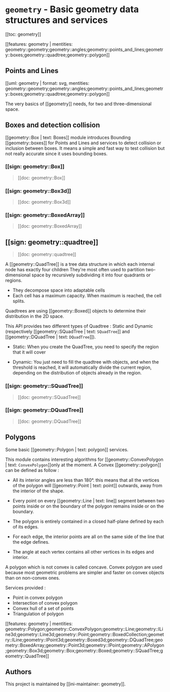 # `geometry` - Basic geometry data structures and services

[[toc: geometry]]

[[features: geometry | mentities: geometry::geometry;geometry::angles;geometry::points_and_lines;geometry::boxes;geometry::quadtree;geometry::polygon]]

## Points and Lines

[[uml: geometry | format: svg, mentities: geometry::geometry;geometry::angles;geometry::points_and_lines;geometry::boxes;geometry::quadtree;geometry::polygon]]

The very basics of [[geometry]] needs, for two and three-dimensional space.

## Boxes and detection collision

[[geometry::Box | text: Boxes]] module introduces Bounding [[geometry::boxes]] for Points and Lines and services to detect collision or inclusion between boxes.
It means a simple and fast way to test collision but not really accurate since it uses bounding boxes.

### [[sign: geometry::Box]]

> [[doc: geometry::Box]]

### [[sign: geometry::Box3d]]

> [[doc: geometry::Box3d]]

### [[sign: geometry::BoxedArray]]

> [[doc: geometry::BoxedArray]]

## [[sign: geometry::quadtree]]

> [[doc: geometry::quadtree]]

A [[geometry::QuadTree]] is a tree data structure in which each internal node has exactly four children
They're most often used to partition two-dimensional space by recursively subdividing
it into four quadrants or regions.

* They decompose space into adaptable cells
* Each cell has a maximum capacity. When maximum is reached, the cell splits.

Quadtrees are using [[geometry::Boxed]] objects to determine their distribution in the 2D space.

This API provides two different types of Quadtree : Static and Dynamic (respectively [[geometry::SQuadTree | text: `SQuadTree`]] and [[geometry::DQuadTree | text: `DQuadTree`]]).

* Static: When you create the QuadTree, you need to specify the region that it will cover

* Dynamic: You just need to fill the quadtree with objects, and when the threshold is reached,
  it will automatically divide the current region, depending on the distribution of objects already in the region.

### [[sign: geometry::SQuadTree]]

> [[doc: geometry::SQuadTree]]

### [[sign: geometry::DQuadTree]]

> [[doc: geometry::DQuadTree]]

## Polygons

Some basic [[geometry::Polygon | text: polygon]] services.

This module contains interesting algorithms for [[geometry::ConvexPolygon | text: `ConvexPolygon`]]only at the moment. A Convex [[geometry::polygon]] can be defined as follow :

* All its interior angles are less than 180°. this means that all the vertices of the polygon
  will [[geometry::Point | text: point]] outwards, away from the interior of the shape.

* Every point on every [[geometry::Line | text: line]] segment between two points inside or on the boundary of the polygon
  remains inside or on the boundary.

* The polygon is entirely contained in a closed half-plane defined by each of its edges.

* For each edge, the interior points are all on the same side of the line that the edge defines.

* The angle at each vertex contains all other vertices in its edges and interior.

A polygon which is not convex is called concave. Convex polygon are used because most
geometric problems are simpler and faster on convex objects than on non-convex ones.

Services provided :

* Point in convex polygon
* Intersection of convex polygon
* Convex hull of a set of points
* Triangulation of polygon

[[features: geometry | mentities: geometry::Polygon;geometry::ConvexPolygon;geometry::Line;geometry::ILine3d;geometry::Line3d;geometry::Point;geometry::BoxedCollection;geometry::ILine;geometry::IPoint3d;geometry::Boxed3d;geometry::DQuadTree;geometry::BoxedArray;geometry::Point3d;geometry::IPoint;geometry::APolygon;geometry::Box3d;geometry::Box;geometry::Boxed;geometry::SQuadTree;geometry::QuadTree]]

## Authors

This project is maintained by [[ini-maintainer: geometry]].
